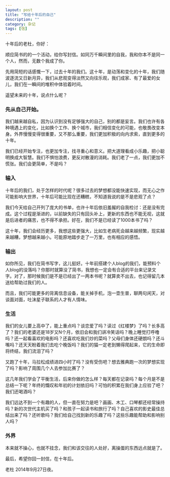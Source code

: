 ```yaml
---
layout: post
title: "写给十年后的自己"
description: ""
category: 杂记
tags: [信]
---
```


十年后的老杜，你好：

顺应简书的的一个活动，给你写封信。如同万千瞬间里的自我，我和你本不是同一个人，然而，无数个我成了你。

先用简短的话感慨一下，过去十年的我们。这十年，是动荡和变化的十年，我们随波逐流又日新月异，我们从悲观变得淡然又向往乐观，我们成家、有了最爱的女儿，我们在一瞬间的堆积中体验着时间。

遥望未来的十年，说点什么呢？

### 先从自己开始。

我们越来越自私，因为认识到没有足够强大的自己，别的都是妄言。我们也许有各种境遇上的变化，比如换个工作、换个城市，我们相信变化的可能，也敬畏改变本身。外界慢慢变得很重要，又不那么重要，我们更加积极的向内求索，直到更多的十年。

我们已经开始专注，也更加专注，找寻重心和意义。把大道理看成小乐趣，把小聪明换成大智慧。我们不惧怕浪费，更反对散漫的消耗。我们老了一点，我们更加不慌张。我们会更简单，不是吗？

### 输入

十年后的我们，处于怎样的时代呢？很多过去的梦想都没能快速实现，而无心之作可能影响大世界，十年后可能比现在还糟糕，不知道我说的是不是悲观了点？

我们今天给自己开列了庞大的书单，也许十年后依旧羞赧的自我检讨：还是没有完成。这个过程是渐进的，以前缺失的只有回头补上，更新的东西也不能无视，这就是后进者的痛苦，也不得不承担。好在，我们不是已经读了1000本书了吗？

这十年，我们会经历更多，我想这些更强大，比如生老病死会越来越频繁，现实越来越糟，梦想越来越小。可能原地踏步走了一万里，也有相应的感悟。

### 输出

如你所见，我们在简书写字，这儿挺好。十年前搭建个人blog的我们，能预料个人blog的没落吗？你那时就算没了简书，我想也一定会有合适的平台来记录文字。对了，那时候我们是不是已经出了一两本书呢？就算卖不出去，也记得留几本送给帮助过我们的人。

而且，我们可能更多的背离信息设备，能关掉手机，泡一壶生普，聊两句闲天，对谈面对面，吐沫星子联系的人才有人情味。

### 生活

我们的女儿要上高中了，能上重点吗？谈恋爱了吗？读过《红楼梦》了吗？长多高了？我们的老婆还是18岁又N个月，依旧会和我们讲冷笑话吗？晚上睡觉打呼噜吗？还一起看喜欢的电影吗？还喜欢吃我们炒的菜吗？父母们身体还硬朗吗？还斗嘴吗？还天天盼着我们去吃个晚饭吗？我们的猫一定老到懒得爬起来，它的生命即将终结，我们流泪了吗？

又跑了十年，马拉松成绩进四小时了吗？没有受伤吧？想去雅典跑一次的梦想实现了吗？影响了周围几个人去参加比赛了？

这几年我们学会了平衡生活，后来你做的怎么样？每天都在记录吗？每个月是不是总结一下呢？年终的慨叹和年初的计划依旧吗？可怕的积累在我们身上应验了吧？我们还喝酒吗？

我们远达不到一个有趣的人，但一直在努力是吧？画画、木工、口琴都还经常操持吗？新的次世代主机买了吗？和孩子一起读书和旅行了吗？自己喜欢的影史最佳总结出来了吗？还听歌吗？我们给自己找到新的乐趣了吗？这些乐趣能帮助和影响别人吗？

### 外界

本来就不操心，也就不挂念，我们和该交往的人处好，离操蛋的东西远点就是了。

最后，希望你回一封信，在十年后。


老杜
2014年9月27日夜。
